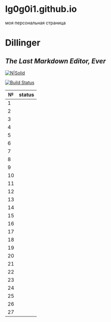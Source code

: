# Ig0g0i1.github.io
моя персональная страница 
# Dillinger
## _The Last Markdown Editor, Ever_

[![N|Solid](https://cldup.com/dTxpPi9lDf.thumb.png)](https://nodesource.com/products/nsolid)

[![Build Status](https://travis-ci.org/joemccann/dillinger.svg?branch=master)](https://travis-ci.org/joemccann/dillinger)

| № | status |
| - | - |
|1| |
|2| |
|3| |
|4| |
|5| |
|6| |
|7| |
|8| |
|9| |
|10| |
|11| |
|12| |
|13| |
|14| |
|15| |
|16| |
|17| |
|18| |
|19| |
|20| |
|21| |
|22| |
|23| |
|24| |
|25| |
|26| |
|27| |
